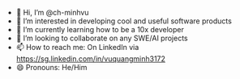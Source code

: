 - 👋 Hi, I’m @ch-minhvu
- 👀 I’m interested in developing cool and useful software products
- 🌱 I’m currently learning how to be a 10x developer
- 💞️ I’m looking to collaborate on any SWE/AI projects
- 📫 How to reach me: On LinkedIn via https://sg.linkedin.com/in/vuquangminh3172
- 😄 Pronouns: He/Him

<!---
ch-minhvu/ch-minhvu is a ✨ special ✨ repository because its `README.md` (this file) appears on your GitHub profile.
You can click the Preview link to take a look at your changes.
--->
